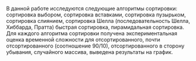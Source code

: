 В данной работе исследуются следующие алгоритмы сортировки: сортировка выбором, сортировка вставками, сортировка пузырьком, сортировка слиянием, сортировка Шелла (последовательность Шелла, Хиббарда, Пратта) быстрая сортировка, пирамидальная сортировка. 
Для каждого алгоритма сортировки получена экспериментальная оценка временной сложности для отсортированного, почти отсортированного (соотношение 90/10), отсортированного в сторону убывания, случайного массива, выведена результаты на график. 
